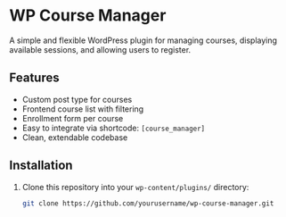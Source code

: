 # WP Course Manager

A simple and flexible WordPress plugin for managing courses, displaying available sessions, and allowing users to register.

## Features

- Custom post type for courses
- Frontend course list with filtering
- Enrollment form per course
- Easy to integrate via shortcode: `[course_manager]`
- Clean, extendable codebase

## Installation

1. Clone this repository into your `wp-content/plugins/` directory:
   ```bash
   git clone https://github.com/yourusername/wp-course-manager.git